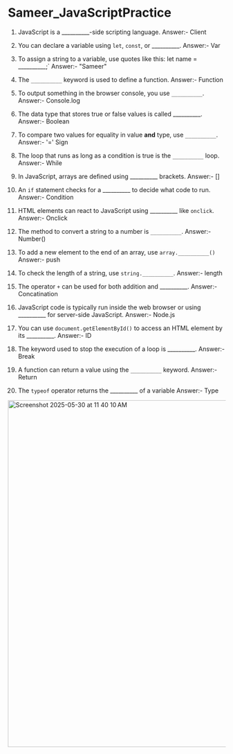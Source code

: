 # Sameer_JavaScriptPractice

1. JavaScript is a __________-side scripting language.
Answer:- Client

2. You can declare a variable using `let`, `const`, or __________.
Answer:- Var

3. To assign a string to a variable, use quotes like this:
    let name = __________;`
Answer:- "Sameer"

4. The `__________` keyword is used to define a function.
Answer:- Function

5. To output something in the browser console, you use `__________`.
Answer:- Console.log

6. The data type that stores true or false values is called __________.
Answer:- Boolean
 
7. To compare two values for equality in value **and** type, use `__________`.
Answer:- '=' Sign

8. The loop that runs as long as a condition is true is the `__________` loop.
Answer:- While
 
9. In JavaScript, arrays are defined using __________ brackets.
Answer:- []
 
10. An `if` statement checks for a __________ to decide what code to run.
Answer:- Condition
 
11. HTML elements can react to JavaScript using __________ like `onclick`.
Answer:- Onclick
 
12. The method to convert a string to a number is `__________`.
Answer:- Number()

13. To add a new element to the end of an array, use `array.__________()`
Answer:- push
 
14. To check the length of a string, use `string.__________`.
Answer:- length

15. The operator `+` can be used for both addition and __________.
Answer:- Concatination

16. JavaScript code is typically run inside the web browser or using __________ for server-side JavaScript.
Answer:- Node.js

17. You can use `document.getElementById()` to access an HTML element by its __________.
Answer:- ID

18. The keyword used to stop the execution of a loop is __________.
Answer:- Break

19. A function can return a value using the `__________` keyword.
Answer:- Return
 
20. The `typeof` operator returns the __________ of a variable
Answer:- Type
 

<img width="800" alt="Screenshot 2025-05-30 at 11 40 10 AM" src="https://github.com/user-attachments/assets/1bb600be-f797-4dde-bfda-f5084360dc95" />
